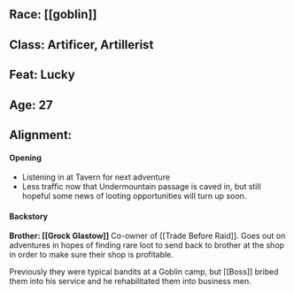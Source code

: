 ## Race: [[goblin]]
## Class: Artificer, Artillerist

## Feat: Lucky
## Age: 27
## Alignment:
#### Opening
- Listening in at Tavern for next adventure
- Less traffic now that Undermountain passage is caved in, but still hopeful some news of looting opportunities will turn up soon.
#### Backstory
**Brother: [[Grock Glastow]]**
Co-owner of [[Trade Before Raid]]. Goes out on adventures in hopes of finding rare loot to send back to brother at the shop in order to make sure their shop is profitable.

Previously they were typical bandits at a Goblin camp, but [[Boss]] bribed them into his service and he rehabilitated them into business men.


